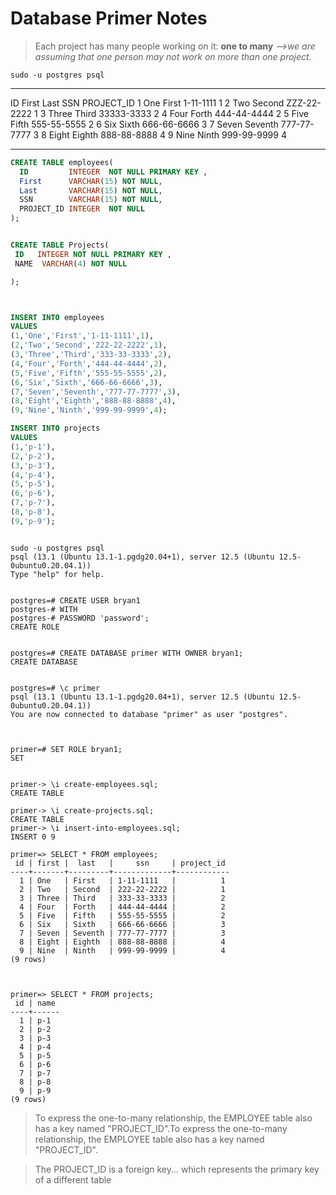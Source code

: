 # Database Primer Notes

>Each project has many people working on it: **one to many**
_-->we are assuming that one person may not work on more than one project._

```shell
sudo -u postgres psql
```
---
ID  First  Last     SSN          PROJECT_ID
1   One    First    1-11-1111    1
2   Two    Second   ZZZ-22-2222  1
3   Three  Third    33333-3333   2
4   Four   Forth    444-44-4444  2
5   Five   Fifth    555-55-5555  2
6   Six    Sixth    666-66-6666  3
7   Seven  Seventh  777-77-7777  3
8   Eight  Eighth   888-88-8888  4
9   Nine   Ninth    999-99-9999  4

---


```sql
CREATE TABLE employees(
  ID         INTEGER  NOT NULL PRIMARY KEY ,
  First      VARCHAR(15) NOT NULL,
  Last       VARCHAR(15) NOT NULL,
  SSN        VARCHAR(15) NOT NULL,
  PROJECT_ID INTEGER  NOT NULL
);

```

```sql

CREATE TABLE Projects(
 ID   INTEGER NOT NULL PRIMARY KEY ,
 NAME  VARCHAR(4) NOT NULL

);


```

```sql


INSERT INTO employees
VALUES
(1,'One','First','1-11-1111',1),
(2,'Two','Second','222-22-2222',1),
(3,'Three','Third','333-33-3333',2),
(4,'Four','Forth','444-44-4444',2),
(5,'Five','Fifth','555-55-5555',2),
(6,'Six','Sixth','666-66-6666',3),
(7,'Seven','Seventh','777-77-7777',3),
(8,'Eight','Eighth','888-88-8888',4),
(9,'Nine','Ninth','999-99-9999',4);


```

```sql
INSERT INTO projects
VALUES
(1,'p-1'),
(2,'p-2'),
(3,'p-3'),
(4,'p-4'),
(5,'p-5'),
(6,'p-6'),
(7,'p-7'),
(8,'p-8'),
(9,'p-9');


```


```shell

sudo -u postgres psql
psql (13.1 (Ubuntu 13.1-1.pgdg20.04+1), server 12.5 (Ubuntu 12.5-0ubuntu0.20.04.1))
Type "help" for help.


postgres=# CREATE USER bryan1
postgres-# WITH
postgres-# PASSWORD 'password';
CREATE ROLE


postgres=# CREATE DATABASE primer WITH OWNER bryan1;
CREATE DATABASE


postgres=# \c primer
psql (13.1 (Ubuntu 13.1-1.pgdg20.04+1), server 12.5 (Ubuntu 12.5-0ubuntu0.20.04.1))
You are now connected to database "primer" as user "postgres".



primer=# SET ROLE bryan1;
SET


primer-> \i create-employees.sql;
CREATE TABLE

primer-> \i create-projects.sql;
CREATE TABLE
primer-> \i insert-into-employees.sql;
INSERT 0 9

primer=> SELECT * FROM employees;
 id | first |  last   |     ssn     | project_id
----+-------+---------+-------------+------------
  1 | One   | First   | 1-11-1111   |          1
  2 | Two   | Second  | 222-22-2222 |          1
  3 | Three | Third   | 333-33-3333 |          2
  4 | Four  | Forth   | 444-44-4444 |          2
  5 | Five  | Fifth   | 555-55-5555 |          2
  6 | Six   | Sixth   | 666-66-6666 |          3
  7 | Seven | Seventh | 777-77-7777 |          3
  8 | Eight | Eighth  | 888-88-8888 |          4
  9 | Nine  | Ninth   | 999-99-9999 |          4
(9 rows)



primer=> SELECT * FROM projects;
 id | name
----+------
  1 | p-1
  2 | p-2
  3 | p-3
  4 | p-4
  5 | p-5
  6 | p-6
  7 | p-7
  8 | p-8
  9 | p-9
(9 rows)
```

>To express the one-to-many relationship, the EMPLOYEE table also has a key named "PROJECT_ID".To express the one-to-many relationship, the EMPLOYEE table also has a key named "PROJECT_ID".


>The PROJECT_ID is a foreign key... which represents the primary key of a different table




